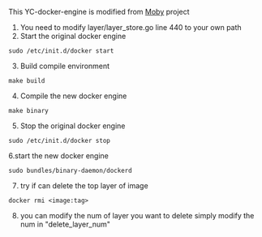 This YC-docker-engine is modified from [Moby](https://github.com/moby/moby) project

1. You need to modify layer/layer_store.go line 440 to your own path
2. Start the original docker engine
```
sudo /etc/init.d/docker start
```
3. Build compile environment
```
make build
```
4. Compile the new docker engine
```
make binary
```
5. Stop the original docker engine
```
sudo /etc/init.d/docker stop
```
6.start the new docker engine
```
sudo bundles/binary-daemon/dockerd
```
7. try if can delete the top layer of image
```
docker rmi <image:tag>
```

8. you can modify the num of layer you want to delete 
simply modify the num in "delete_layer_num"
